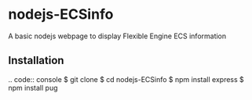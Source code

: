 nodejs-ECSinfo
======================

A basic nodejs webpage to display Flexible Engine ECS information 

Installation
------------

.. code:: console
	$ git clone 
	$ cd nodejs-ECSinfo
	$ npm install express
	$ npm install pug
